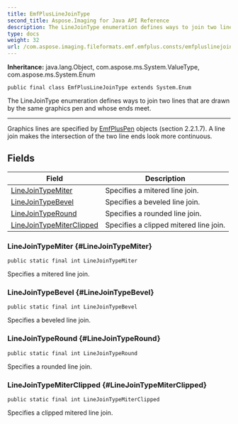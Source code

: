 ```yaml
---
title: EmfPlusLineJoinType
second_title: Aspose.Imaging for Java API Reference
description: The LineJoinType enumeration defines ways to join two lines that are drawn by the same graphics pen and whose ends meet.
type: docs
weight: 32
url: /com.aspose.imaging.fileformats.emf.emfplus.consts/emfpluslinejointype/
---
```

**Inheritance:**
java.lang.Object, com.aspose.ms.System.ValueType, com.aspose.ms.System.Enum
```
public final class EmfPlusLineJoinType extends System.Enum
```

The LineJoinType enumeration defines ways to join two lines that are drawn by the same graphics pen and whose ends meet.

--------------------

Graphics lines are specified by [EmfPlusPen](../../com.aspose.imaging.fileformats.emf.emfplus.objects/emfpluspen) objects (section 2.2.1.7). A line join makes the intersection of the two line ends look more continuous.
## Fields

| Field | Description |
| --- | --- |
| [LineJoinTypeMiter](#LineJoinTypeMiter) | Specifies a mitered line join. |
| [LineJoinTypeBevel](#LineJoinTypeBevel) | Specifies a beveled line join. |
| [LineJoinTypeRound](#LineJoinTypeRound) | Specifies a rounded line join. |
| [LineJoinTypeMiterClipped](#LineJoinTypeMiterClipped) | Specifies a clipped mitered line join. |
### LineJoinTypeMiter {#LineJoinTypeMiter}
```
public static final int LineJoinTypeMiter
```


Specifies a mitered line join.

### LineJoinTypeBevel {#LineJoinTypeBevel}
```
public static final int LineJoinTypeBevel
```


Specifies a beveled line join.

### LineJoinTypeRound {#LineJoinTypeRound}
```
public static final int LineJoinTypeRound
```


Specifies a rounded line join.

### LineJoinTypeMiterClipped {#LineJoinTypeMiterClipped}
```
public static final int LineJoinTypeMiterClipped
```


Specifies a clipped mitered line join.

